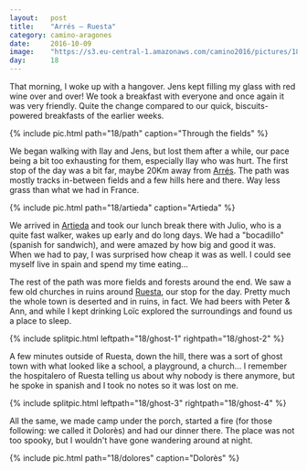 ```yaml
---
layout:   post
title:    "Arrés — Ruesta"
category: camino-aragones
date:     2016-10-09
image:    "https://s3.eu-central-1.amazonaws.com/camino2016/pictures/18/artieda.jpg"
day:      18
---
```


That morning, I woke up with a hangover. Jens kept filling my glass with red wine over and over! We took a breakfast with everyone and once again it was very friendly. Quite the change compared to our quick, biscuits-powered breakfasts of the earlier weeks.

{% include pic.html path="18/path" caption="Through the fields" %}

We began walking with Ilay and Jens, but lost them after a while, our pace being a bit too exhausting for them, especially Ilay who was hurt. The first stop of the day was a bit far, maybe 20Km away from [Arrés](https://www.google.fr/maps/place/22751+Arr%C3%A9s,+Province+de+Huesca,+Espagne/@42.5551415,-0.827885,18z/data=!3m1!4b1!4m5!3m4!1s0xd576203abc70c75:0x9252aa04acd6e97e!8m2!3d42.5549139!4d-0.8265495?hl=fr). The path was mostly tracks in-between fields and a few hills here and there. Way less grass than what we had in France.

{% include pic.html path="18/artieda" caption="Artieda" %}

We arrived in [Artieda](https://www.google.fr/maps/place/50683+Artieda,+Saragosse,+Espagne/@42.586018,-0.9846172,18z/data=!3m1!4b1!4m5!3m4!1s0xd57592a85240e33:0x4acac2fd1d0915ec!8m2!3d42.586329!4d-0.9836197?hl=fr) and took our lunch break there with Julio, who is a quite fast walker, wakes up early and do long days. We had a "bocadillo" (spanish for sandwich), and were amazed by how big and good it was. When we had to pay, I was surprised how cheap it was as well. I could see myself live in spain and spend my time eating...

The rest of the path was more fields and forests around the end. We saw a few old churches in ruins around [Ruesta](https://www.google.fr/maps/place/50685+Ruesta,+Saragosse,+Espagne/@42.5878545,-1.0774772,17z/data=!3m1!4b1!4m5!3m4!1s0xd57577455c3131d:0x6701d6968ccb15d3!8m2!3d42.5882248!4d-1.0747719?hl=fr), our stop for the day. Pretty much the whole town is deserted and in ruins, in fact. We had beers with Peter & Ann, and while I kept drinking Loïc explored the surroundings and found us a place to sleep.

{% include splitpic.html leftpath="18/ghost-1" rightpath="18/ghost-2" %}

A few minutes outside of Ruesta, down the hill, there was a sort of ghost town with what looked like a school, a playground, a church... I remember the hospitalero of Ruesta telling us about why nobody is there anymore, but he spoke in spanish and I took no notes so it was lost on me.

{% include splitpic.html leftpath="18/ghost-3" rightpath="18/ghost-4" %}

All the same, we made camp under the porch, started a fire (for those following: we called it Dolorès) and had our dinner there. The place was not too spooky, but I wouldn't have gone wandering around at night.

{% include pic.html path="18/dolores" caption="Dolorès" %}
